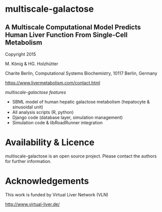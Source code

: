 multiscale-galactose
====================
## A Multiscale Computational Model Predicts Human Liver Function From Single-Cell Metabolism
Copyright 2015

M. König & HG. Holzhütter

Charite Berlin, Computational Systems Biochemistry, 10117 Berlin, Germany

https://www.livermetabolism.com/contact.html

*multiscale-galactose features*
  * SBML model of human hepatic galactose metabolism (hepatocyte & sinusoidal unit)
  * All analysis scripts (R, python)
  * Django code (database layer, simulation management)
  * Simulation code & libRoadRunner integration

# Availability & Licence
multiscale-galactose is an open source project. Please contact the authors for further information.

# Acknowledgements
This work is funded by Virtual Liver Network (VLN)

http://www.virtual-liver.de/
